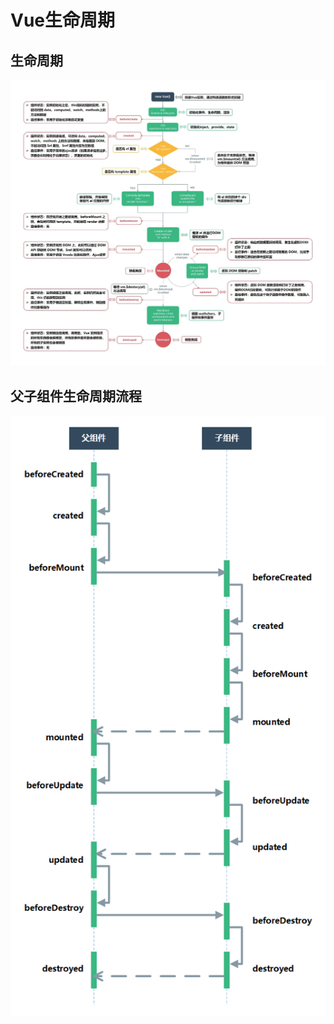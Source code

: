# Vue生命周期

## 生命周期

![vue_lifecycle_01](../files/images/vue_lifecycle_01.jpg)

## 父子组件生命周期流程

![vue_lifecycle_02](../files/images/vue_lifecycle_02.png)
